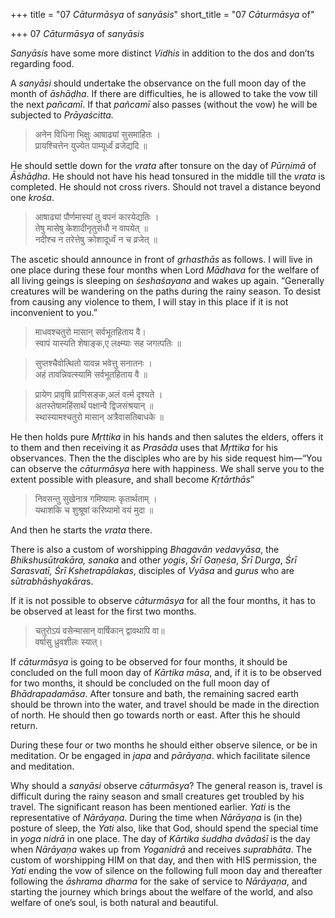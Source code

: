 +++
title = "07 *Cāturmāsya* of *sanyāsis*"
short_title = "07 *Cāturmāsya* of"

+++
07 *Cāturmāsya* of *sanyāsis*


*Sanyāsis* have some more distinct *Vidhis* in addition to the dos and don’ts regarding food.

		
A *sanyāsi* should undertake the observance on the full moon day of the month of *āshāḍha*. If there are difficulties, he is allowed to take the vow till the next *pañcamī*. If that *pañcamī* also passes \(without the vow\) he will be subjected to *Prāyaścitta.*

> अनेन विधिना भिक्षुः आषाढ्यां सुसमाहितः ।   
> प्रायश्चित्तेन युज्येत पाम्यूर्ध्वं व्रजेद्यदि ॥ 

He should settle down for the *vrata* after tonsure on the day of *Pūrṇimā* of *Āshāḍha*. He should not have his head tonsured in the middle till the *vrata* is completed. He should not cross rivers. Should not travel a distance beyond one *krośa*.

> आषाढ्यां पौर्णमास्यां तु वपनं कारयेद्यतिः ।   
> तेषु मासेषु केशादीनृतुसंधौ न वापयेत् ॥   
> नदीश्च न तरेत्तेषु क्रोशादूर्ध्वं न च व्रजेत् ॥ 

The ascetic should announce in front of *grhasthās* as follows. I will live in one place during these four months when Lord *Mādhava* for the welfare of all living geings is sleeping on *śeshaśayana* and wakes up again. “Generally creatures will be wandering on the paths during the rainy season. To desist from causing any violence to them, I will stay in this place if it is not inconvenient to you.”

> माधवश्चतुरो मासान् सर्वभूतहिताय वै।   
> स्वापं यास्यति शेषाङ्क,ए लक्ष्म्याः सह जगत्पतिः ॥ 

> सुप्तश्चैवोत्थितो यावन्न भवेत्तु सनातनः ।   
> अहं तावन्निवत्स्यामि सर्वभूतहिताय वै ॥   


> प्रायेण प्रावृषि प्राणिसङ्क,अलं वर्त्म दृश्यते ।   
> अतस्तेषामहिंसार्थं पक्षान्वै द्विजसंश्रयान् ॥   
> स्थास्यामश्चतुरो मासान् अत्रैवासतिबाधके ॥ 

He then holds pure *Mṛttika* in his hands and then salutes the elders, offers it to them and then receiving it as *Prasāda* uses that *Mṛttika* for his observances. Then the the disciples who are by his side request him—“You can observe the *cāturmāsya* here with happiness. We shall serve you to the extent possible with pleasure, and shall become *Kṛtārthās*”

> निवसन्तु सुखेनात्र गमिष्यामः कृतार्थताम् ।   
> यथाशकि च शुश्रूषां करिष्यामो वयं मुदा ॥ 

And then he starts the *vrata* there.

There is also a custom of worshipping *Bhagavān vedavyāsa*, the *Bhikshusūtrakāra, sanaka* and other *yogis*, *Śrī Gaṇeśa*, *Śrī Durga*, *Śrī Sarasvatī, Śrī Kshetrapālakas*, disciples of *Vyāsa* and *gurus* who are *sūtrabhāshyakāra*s.

If it is not possible to observe *cāturmāsya* for all the four months, it has to be observed at least for the first two months.

> चतुरोऽयं वसेन्मासान् वार्षिकान् द्वावथापि वा॥   
> वर्षासु ध्रुवशीलः स्यात्। 

If *cāturmāsya* is going to be observed for four months, it should be concluded on the full moon day of *Kārtika māsa*, and, if it is to be observed for two months, it should be concluded on the full moon day of *Bhādrapadamāsa*. After tonsure and bath, the remaining sacred earth should be thrown into the water, and travel should be made in the direction of north. He should then go towards north or east. After this he should return.

During these four or two months he should either observe silence, or be in meditation. Or be engaged in *japa* and *pārāyaṇa*. which facilitate silence and meditation.

Why should a *sanyāsi* observe *cāturmāsya*? The general reason is, travel is difficult during the rainy season and small creatures get troubled by his travel. The significant reason has been mentioned earlier. *Yati* is the representative of *Nārāyaṇa*. During the time when *Nārāyaṇa* is \(in the\) posture of sleep, the *Yati* also, like that God, should spend the special time in *yoga nidrā* in one place. The day of *Kārtika śuddha dvādaśī* is the day when *Nārāyaṇa* wakes up from *Yoganidrā* and receives *suprabhāta*. The custom of worshipping HIM on that day, and then with HIS permission, the *Yati* ending the vow of silence on the following full moon day and thereafter following the *āshrama dharma* for the sake of service to *Nārāyaṇa*, and starting the journey which brings about the welfare of the world, and also welfare of one’s soul, is both natural and beautiful.





	 